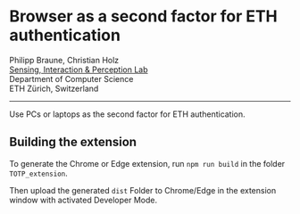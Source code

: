 # Browser as a second factor for ETH authentication

Philipp Braune, Christian Holz<br/>
[Sensing, Interaction & Perception Lab](https://siplab.org)<br/>
Department of Computer Science<br/>
ETH Zürich, Switzerland

---

Use PCs or laptops as the second factor for ETH authentication.


## Building the extension

To generate the Chrome or Edge extension, run `npm run build` in the folder `TOTP_extension`.

Then upload the generated `dist` Folder to Chrome/Edge in the extension window with activated Developer Mode.
